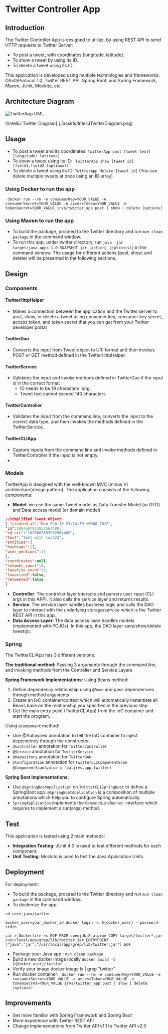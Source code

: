 # Twitter Controller App
## Introduction
 The Twitter Controller App is designed to utilize, by using REST API to send HTTP requests to Twitter Server:
 + To post a tweet, with coordinates [longitude, latitude].
 + To show a tweet by using its ID.
 + To delete a tweet using its ID.

This application is developed using multiple technologies and frameworks: OAuthProtocol 1.0, Twitter REST API, Spring Boot, and Spring Framework, Maven, JUnit, Mockito, etc.

## Architecture Diagram
![TwitterApp UML](./assets/TwitterAppDiagram.png)

![IntelliJ Twitter Diagram] (./assets/InteliJTwitterDiagram.png)

## Usage
- To post a tweet and its coordinates: ``` TwitterApp post [tweet text] [longitude: latitude] ```
- To show a tweet using its ID: ``` TwitterApp show [tweet id] [field1,field2 (optional)]```
- To delete a tweet using its ID: ``` TwitterApp delete [tweet id] ``` (You can delete multiple tweets at once using an ID array)
### Using Docker to run the app
``` docker run --rm -e consumerKey=YOUR_VALUE -e consumerSecret=YOUR_VALUE -e accessToken=YOUR_VALUE -e tokenSecret=YOUR_VALUE jrvs/twitter_app post | show | delete [options]```
### Using Maven to run the app
* To build the package, proceed to the Twitter directory and run `mvn clean package` in the command window.
* To run this app, under twitter directory, run `java -jar target/java_apps-1.0-SNAPSHOT.jar [action] [option(s)]` in the command window. The usage for different actions (post, show, and delete) will be presented in the following sections.

## Design
### Components
#### TwitterHttpHelper
*  Makes a connection between the application and the Twitter server to post, show, or delete a tweet using consumer key, consumer key secret, access token, and token secret that you can get from your Twitter developer portal
#### TwitterDao
* Converts the input from Tweet object to URI format and then invokes POST or GET method defined in the TwitterHttpHelper.
#### TwitterService
* Validates the input and invoke methods defined in TwitterDao if the input is in the correct format
	* ID needs to be 19 characters long.
	* Tweet text cannot exceed 140 characters.
#### TwitterController
*  Validates the input from the command line, converts the input to the correct data type, and then invokes the methods defined in the TwitterService.
#### TwitterCLIApp
*  Capture inputs from the command line and invoke methods defined in TwitterController if the input is not empty.
* 
### Models
TwitterApp is designed with the well-known MVC (minus V) architecture(design pattern). The application consists of the following components:
- **Model**: we use the same Tweet model as Data Transfer Model (or DTO) and Data access model (or domain model)
```JSON
//Simplified Tweet Object 
{ "created_at":"Mon Feb 18 21:24:39 +0000 2019", 
"id":1097607853932564480, 
"id_str":"1097607853932564480", 
"text":"test with loc223", 
"entities":{ 
"hashtags":[], 
"user_mentions":[] 
}, 
"coordinates":null, 
"retweet_count":0, 
"favorite_count":0, 
"favorited":false, 
"retweeted":false 
}
```
- **Controller**: The controller layer interacts and parsers user input (CLI args in this APP). It also calls the service layer and returns results.
- **Service**: The service layer handles business logic and calls the DAO layer to interact with the underlying storage/service which is the Twitter REST API in this app.
- **Data Access Layer**: 	The data access layer handles models (implemented with POJOs). In this app, the DAO layer save/show/delete tweet(s).

### Spring
The TwitterCLIApp has 3 different versions:

**The traditional method:**
Passing 3 arguments through the command line, and invoking methods from the Controller and Service Layers

**Spring Framework Implementations:**
Using Beans method:
1.  Define dependency relationship using `@Bean` and pass dependencies through method arguments
2.  Create an IoC container/context which will automatically instantiate all Beans base on the relationship you specified in the previous step.
3.  Get the main entry point (TwitterCLIApp) from the IoC container and start the program.

Using `@Component` method:
- Use @Autowired annotation to tell the IoC container to inject dependency through the constructor.
- `@Controller` annotation for 	`TwitterController`
- `@Service` annotation for `TwitterService`
- `@Repository` annotation for `TwitterDAO`
-  `@Configuration` annotation for `TwitterCLIComponentScan` `@ComponentScan(value = "ca.jrvs.app.twitter)`

**Spring Boot Implementations:**
- Use `@SpringBootApplication` on `TwitterCLISpringBoot` to define a SpringBoot app. `@SpringBootApplication` is a composition of multiple annotations which help you to configure Spring automatically.
- ``SpringApplication`` implements the ``CommandLineRunner ``interface which requires to implement a run(args) method.
## Test
This application is tested using 2 main methods:
- **Integration Testing**: JUnit 4.0 is used to test different methods for each component.
- **Unit Testing**: Mockito is used to test the Java Application Units.

## Deployment
For deployment:
* To build the package, proceed to the Twitter directory and run `mvn clean package` in the command window.
* To dockerize the app: 

``cd core_java/twitter``

``docker_user=your_docker_id
docker login -u ${docker_user} --password-stdin``

``cat > Dockerfile << EOF FROM openjdk:8-alpine COPY target/twitter*.jar /usr/local/app/grep/lib/twitter.jar ENTRYPOINT ["java","jar","/usr/local/app/grep/lib/twitter.jar"] EOF``

- Package your Java app :
``mvn clean package ``
- Build a new docker image locally 
``docker build -t ${docker_user}/twitter .`` 
- Verify your image 
docker image ls | grep "twitter" 
- Run docker container:
``` docker run --rm -e consumerKey=YOUR_VALUE -e consumerSecret=YOUR_VALUE -e accessToken=YOUR_VALUE -e tokenSecret=YOUR_VALUE jrvs/twitter_app post | show | delete [options]```


## Improvements 
- Get more familiar with Spring Framework and Spring Boot
- More experience with Twitter REST API
- Change implementations from Twitter API v1.1 to Twitter API v2.0
